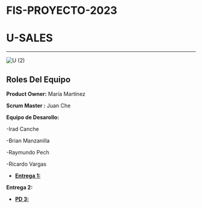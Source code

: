 # FIS-PROYECTO-2023

# U-SALES 
----------
![U (2)](https://github.com/Mafer-Mtz/FIS-PROYECTO-2023/assets/143569827/60b6112f-249c-4672-9c29-30e5b7acc78c)

## Roles Del Equipo

**Product Owner:** María Martínez 


**Scrum Master :** Juan Che

**Equipo de Desarollo:** 

-Irad Canche

-Brian Manzanilla

-Raymundo Pech

-Ricardo Vargas


* [**Entrega 1:**](https://github.com/RichVR2321/FIS-PROYECTO-2023/blob/Primera_entrega/README.md) 

**Entrega 2:**

* [**PD 3:**](https://github.com/RichVR2321/FIS-PROYECTO-2023/tree/PD-4)
